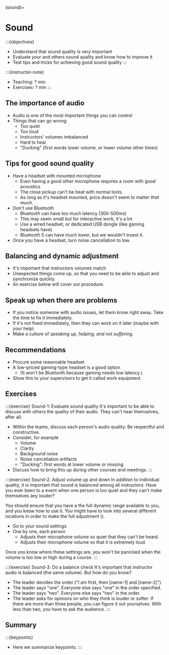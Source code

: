 (sound)=

# Sound

:::{objectives}
- Understand that sound quality is very important
- Evaluate your and others sound quality and know how to improve it
- Test tips and tricks for achieving good sound quality
:::

:::{instructor-note}
- Teaching: ? min
- Exercises: ? min
:::



## The importance of audio

- Audio is one of the most important things you can control
- Things that can go wrong:
  - Too quiet
  - Too loud
  - Instructors' volumes imbalanced
  - Hard to hear
  - "Ducking" (first words lower volume, or lower volume other times)



## Tips for good sound quality

- Have a headset with mounted microphone
  - Even having a good other microphone requires a room with good
    acoustics
  - The close pickup can't be beat with normal tools.
  - As long as it's headset mounted, price doesn't seem to matter
    *that* much.
- Don't use Bluetooth
  - Bluetooth can have too much latency (300-500ms)
  - This may seem small but for interactive work, it's a lot
  - Use a wired headset, or dedicated USB dongle (like gaming headsets
    have)
  - Bluetooth 5 can have much lower, but we wouldn't truest it.
- Once you have a headset, turn noise cancellation to low.



## Balancing and dynamic adjustment

- It's important that instructors volumes match
- Unexpected things come up, so that you need to be able to adjust and
  synchronize quickly.
- An exercise below will cover our procedure.



## Speak up when there are problems

- If you notice someone with audio issues, let them know right away.
  Take the time to fix it immediately.
- If it's not fixed immediately, then they can work on it later (maybe
  with your help)
- Make a culture of *speaking up, helping, and not suffering*.



## Recommendations

- Procure some reasonable headset.
- A low-priced gaming-type headset is a good option
  - (It won't be Bluetooth because gaming needs low latency.)
- Show this to your supervisors to get it called work equipment.



## Exercises

:::{exercise} Sound-1: Evaluate sound quality
It's important to be able to discuss with others the quality of their
audio.  They can't hear themselves, after all.

- Within the teams, discuss each person's audio quality.  Be
  respectful and constructive.
- Consider, for example
  - Volume
  - Clarity
  - Background noise
  - Noise cancellation artifacts
  - "Ducking": first words at lower volume or missing
- Discuss how to bring this up during other courses and meetings.
:::


:::{exercise} Sound-2: Adjust volume up and down
In addition to individual quality, it is important that sound is
balanced among all instructors.  Have you ever been to a event when
one person is too quiet and they can't make themselves any louder?

You should ensure that you have a the full dynamic range available to
you, and you know how to use it.  You might have to look into several
different locations in order to make the full adjustment ().

- Go to your sound settings
- One by one, each person
  - Adjusts their microphone volume so quiet that they can't be heard.
  - Adjusts their microphone volume so that it is extremely loud.

Once you know where these settings are, you won't be panicked when the
volume is too low or high during a course.
:::


:::{exercise} Sound-3: Do a balance check
It's important that instructor audio is balanced (the same volume).
But how do you know?

- The leader decides the order ("I am first, then [name-1] and
  [name-2]")
- The leader says "one".  Everyone else says "one" in the order
  specified.
- The leader says "two".  Everyone else says "two" in the order.
- The leader asks for opinions on who they think is louder or softer.
  If there are more than three people, you can figure it out
  yourselves.  With less than two, you have to ask the audience.
:::



## Summary

:::{keypoints}
- Here we summarize keypoints.
:::
